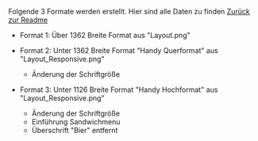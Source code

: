 Folgende 3 Formate werden erstellt. Hier sind alle Daten zu finden
[Zurück zur Readme](README.md)

 - Format 1: Über 1362 Breite
  Format aus "Layout.png"

 - Format 2: Unter 1362 Breite
  Format "Handy Querformat" aus "Layout_Responsive.png"
   - Änderung der Schriftgröße

 - Format 3: Unter 1126 Breite
  Format "Handy Hochformat" aus "Layout_Responsive.png"
   - Änderung der Schriftgröße
   - Einführung Sandwichmenu
   - Überschrift "Bier" entfernt
